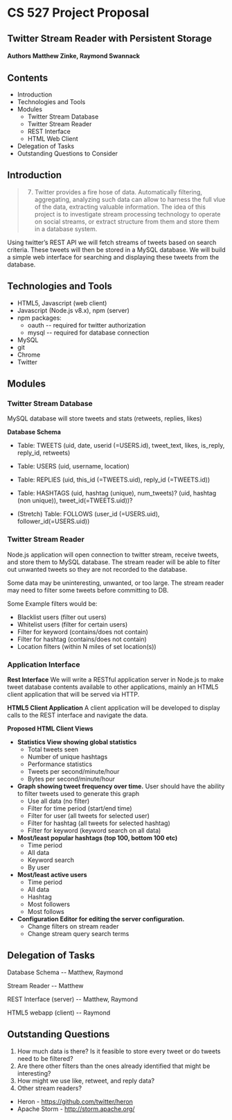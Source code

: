 # CS 527 Project Proposal
## Twitter Stream Reader with Persistent Storage
#### Authors Matthew Zinke, Raymond Swannack

## Contents

* Introduction
* Technologies and Tools
* Modules
  * Twitter Stream Database
  * Twitter Stream Reader
  * REST Interface
  * HTML Web Client
* Delegation of Tasks
* Outstanding Questions to Consider

## Introduction

> 7. Twitter provides a fire hose of data. Automatically filtering, aggregating, analyzing such data can allow to harness the full vlue of the data, extracting valuable information. The idea of this project is to investigate stream processing technology to operate on social streams, or extract structure from them and store them in a database system.


Using twitter’s REST API we will fetch streams of tweets based on search criteria. These tweets will then be stored in a MySQL database. We will build a simple web interface for searching and displaying these tweets from the database.


## Technologies and Tools

- HTML5, Javascript (web client)
- Javascript (Node.js v8.x), npm  (server)
- npm packages: 
  - oauth -- required for twitter authorization
  - mysql -- required for database connection
- MySQL
- git
- Chrome
- Twitter


## Modules

### Twitter Stream Database
MySQL database will store tweets and stats (retweets, replies, likes)

**Database Schema**

* Table: TWEETS
(uid, date, userid (=USERS.id), tweet_text, likes, is_reply, reply_id, retweets)

* Table: USERS
(uid, username, location)

* Table: REPLIES
(uid, this_id (=TWEETS.uid), reply_id (=TWEETS.id))

* Table: HASHTAGS
(uid, hashtag (unique), num_tweets)?
(uid, hashtag (non unique)), tweet_id(=TWEETS.uid))?

* (Stretch) Table: FOLLOWS
(user_id (=USERS.uid), follower_id(=USERS.uid))

### Twitter Stream Reader
Node.js application will open connection to twitter stream, receive tweets, and store them to MySQL database. The stream reader will be able to filter out unwanted tweets so they are not recorded to the database. 

Some data may be uninteresting, unwanted, or too large. The stream reader may need to filter some tweets before committing to DB.

Some Example filters would be:
* Blacklist users (filter out users)
* Whitelist users (filter for certain users)
* Filter for keyword (contains/does not contain)
* Filter for hashtag (contains/does not contain)
* Location filters (within N miles of set location(s))


### Application Interface
**Rest Interface**
We will write a RESTful application server in Node.js to make tweet database contents available to other applications, mainly an HTML5 client application that will be served via HTTP. 

**HTML5 Client Application**
A client application will be developed to display calls to the REST interface and navigate the data.

**Proposed HTML Client Views**
* **Statistics View showing global statistics**
  * Total tweets seen
  * Number of unique hashtags
  * Performance statistics
  * Tweets per second/minute/hour
  * Bytes per second/minute/hour
* **Graph showing tweet frequency over time.** User should have the ability to filter tweets used to generate this graph
  * Use all data (no filter)
  * Filter for time period (start/end time)
  * Filter for user (all tweets for selected user)
  * Filter for hashtag (all tweets for selected hashtag)
  * Filter for keyword (keyword search on all data)
* **Most/least popular hashtags (top 100, bottom 100 etc)**
  * Time period
  * All data
  * Keyword search
  * By user
* **Most/least active users**
  * Time period
  * All data
  * Hashtag
  * Most followers
  * Most follows
* **Configuration Editor for editing the server configuration.**
  * Change filters on stream reader
  * Change stream query search terms
  

## Delegation of Tasks

 Database Schema -- Matthew, Raymond 
 
 Stream Reader -- Matthew 
 
 REST Interface (server) -- Matthew, Raymond 
 
 HTML5 webapp (client) -- Raymond 


## Outstanding Questions

1. How much data is there? Is it feasible to store every tweet or do tweets need to be filtered?
2. Are there other filters than the ones already identified that might be interesting?
3. How might we use like, retweet, and reply data?
4. Other stream readers?
  * Heron - https://github.com/twitter/heron
  * Apache Storm - http://storm.apache.org/
